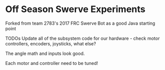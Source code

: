 # Off Season Swerve Experiments 
Forked from team 2783's 2017 FRC Swerve Bot as a good Java starting point

TODOs
Update all of the subsystem code for our hardware - check motor controllers, encoders, joysticks, what else?

The angle math and inputs look good.

Each motor and controller need to be tuned!
